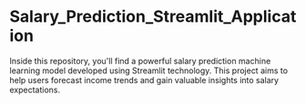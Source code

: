 # Salary_Prediction_Streamlit_Application
Inside this repository, you'll find a powerful salary prediction machine learning model developed using Streamlit technology. This project aims to help users forecast income trends and gain valuable insights into salary expectations.
